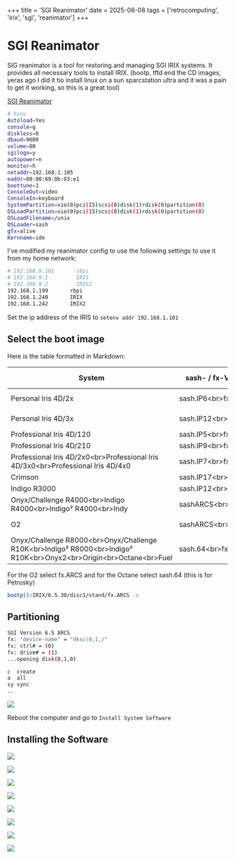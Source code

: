 +++
title = 'SGI Reanimator'
date = 2025-06-08
tags = ['retrocomputing', 'irix', 'sgi', 'reanimator']
+++


# SGI Reanimator

SIG reanimator is a tool for restoring and managing SGI IRIX systems. It provides all necessary tools to install IRIX. (bootp, tftd end the CD images, yeras ago I did it tio install linux on a sun sparcstation ultra and it was a pain to get it working, so this is a great tool)

[SGI Reanimator](https://github.com/Linux-RISC/Reanimator)

```sh
# hinv
Autoload=Yes
console=g
diskless=0
dbaud=9600
volume=80
sgilogo=y
autopower=n
monitor=h
netaddr=192.168.1.105
eaddr=08:00:69:0b:83:e1 
boottune=1
ConsoleOut=video
ConsoleIn=keyboard
SystemPartition=xio(0)pci(15)scsi(0)disk(1)rdisk(0)partition(8)
OSLoadPartition=xio(0)pci(15)scsi(0)disk(1)rdisk(0)partition(0)
OSLoadFilename=/unix 
OSLoader=sash
gfx=alive
Kernname=ide 
```

I've modified my reanimator config to use the following settings to use it from my home network:

```sh
# 192.168.9.101       rbpi 
# 192.168.9.1         IRIS    
# 192.168.9.2         IRIS2
192.168.1.199       rbpi
192.168.1.240       IRIX
192.168.1.242       IRIX2
```

Set the ip address of the IRIS to `setenv addr 192.168.1.101` 

## Select the boot image

Here is the table formatted in Markdown:

| System | sash- / fx-Version | IRIX Version |
|---|---|---|
| Personal Iris 4D/2x | sash.IP6\<br\>fx.IP6 | 4.0.1 or 5.3 |
| Personal Iris 4D/3x | sash.IP12\<br\>fx.IP12 | 4.0.1 or 5.3 |
| Professional Iris 4D/120 | sash.IP5\<br\>fx.IP5 | |
| Professional Iris 4D/210 | sash.IP9\<br\>fx.IP9 | |
| Professional Iris 4D/2x0\<br\>Professional Iris 4D/3x0\<br\>Professional Iris 4D/4x0 | sash.IP7\<br\>fx.IP7 | |
| Crimson | sash.IP17\<br\>fx.IP17 | |
| Indigo R3000 | sash.IP12\<br\>fx.IP12 | |
| Onyx/Challenge R4000\<br\>Indigo R4000\<br\>Indigo² R4000\<br\>Indy | sashARCS\<br\>fx.ARCS | 5.3 or 6.5 |
| O2 | sashARCS\<br\>fx.ARCS | 5.3 or 6.5 |
| Onyx/Challenge R8000\<br\>Onyx/Challenge R10K\<br\>Indigo² R8000\<br\>Indigo² R10K\<br\>Onyx2\<br\>Origin\<br\>Octane\<br\>Fuel | sash.64\<br\>fx.64 | 6.5 |


For the O2 select fx.ARCS and for the Octane select sash.64 (this is for Petrosky)

```sh
bootp():IRIX/6.5.30/disc1/stand/fx.ARCS -x 
```

## Partitioning

```sh
SGI Version 6.5 ARCS 
fx: "device-name" = "dksc(0,1,)"
fx: ctrl# = (0)
fx: drive# = (1)
...opening disk(0,1,0)
```

```sh
c  create
a  all
sy sync
..
```

![](https://imgur.com/gGn7yY9)

Reboot the computer and go to `Install System Software`

## Installing the Software

![](https://imgur.com/n1ILUGn)

![](https://imgur.com/tgICVd2)

![](https://imgur.com/cnp9A8U)

![](https://imgur.com/zODHHy9)


![](https://imgur.com/tHKaqNz)


![](https://imgur.com/jdwRNhs)

![](https://imgur.com/qSDPUb1)

![](https://imgur.com/6IvZB2R)

